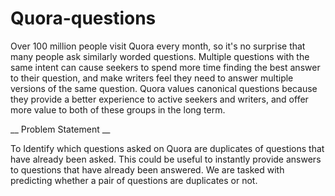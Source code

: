 # Quora-questions
Over 100 million people visit Quora every month, so it's no surprise that many people ask similarly worded questions. 
Multiple questions with the same intent can cause seekers to spend more time finding the best answer to their question, and make writers feel they need to answer 
multiple versions of the same question. Quora values canonical questions because they provide a better experience to active seekers and writers, and offer more value 
to both of these groups in the long term.


__ Problem Statement __

To Identify which questions asked on Quora are duplicates of questions that have already been asked.
This could be useful to instantly provide answers to questions that have already been answered.
We are tasked with predicting whether a pair of questions are duplicates or not.
